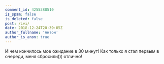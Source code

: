 ```yaml
---
comment_id: 4255388510
is_spam: false
is_deleted: false
post: /ivi/
date: 2018-12-24T20:39:05Z
author_fullname: 'Антон'
author_is_anon: true
---
```


<p>И чем кончилось мое ожидание в 30 минут! Как только я стал первым в очереди, меня сбросили))) отлично!</p>
